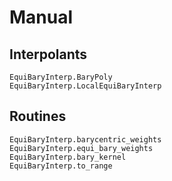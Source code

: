 # Manual

## Interpolants

```@docs
EquiBaryInterp.BaryPoly
EquiBaryInterp.LocalEquiBaryInterp
```

## Routines

```@docs
EquiBaryInterp.barycentric_weights
EquiBaryInterp.equi_bary_weights
EquiBaryInterp.bary_kernel
EquiBaryInterp.to_range
```